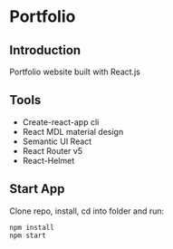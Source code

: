 # Portfolio

## Introduction

Portfolio website built with React.js

## Tools

- Create-react-app cli
- React MDL material design
- Semantic UI React
- React Router v5
- React-Helmet

## Start App

Clone repo, install, cd into folder and run:

```
npm install
npm start
```
